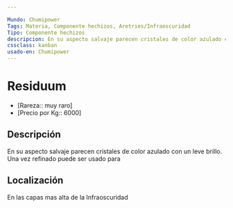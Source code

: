 ```yaml
---

Mundo: Chumipower
Tags: Materia, Componente hechizos, Aretries/Infraoscuridad
Tipo: Componente hechizos
descripcion: En su aspecto salvaje parecen cristales de color azulado con un leve brillo
cssclass: kanban
usado-en: Chumipower
---
```


# Residuum
- [Rareza:: muy raro]
- [Precio por Kg:: 6000]
## Descripción
En su aspecto salvaje parecen cristales de color azulado con un leve brillo. Una vez refinado puede ser usado para 

## Localización
En las capas mas alta de la Infraoscuridad